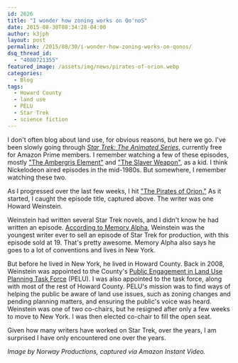 ```yaml
---
id: 2626
title: "I wonder how zoning works on Qo'noS"
date: 2015-08-30T08:34:28-04:00
author: k3jph
layout: post
permalink: /2015/08/30/i-wonder-how-zoning-works-on-qonos/
dsq_thread_id:
  - "4080721355"
featured_image: /assets/img/news/pirates-of-orion.webp
categories:
  - Blog
tags:
  - Howard County
  - land use
  - PELU
  - Star Trek
  - science fiction
---
```

I don't often blog about land use, for obvious reasons, but here we go.  I've been slowly going through _[Star Trek: The Animated Series](http://en.memory-alpha.wikia.com/wiki/Star_Trek:_The_Animated_Series)_, currently free for Amazon Prime members.  I remember watching a few of these episodes, mostly ["The Ambergris Element"](http://en.memory-alpha.wikia.com/wiki/The_Ambergris_Element_(episode)) and ["The Slaver Weapon"](http://en.memory-alpha.wikia.com/wiki/The_Slaver_Weapon_(episode)), as a kid.  I think Nickelodeon aired episodes in the mid-1980s.  But somewhere, I remember watching these two.

As I progressed over the last few weeks, I hit ["The Pirates of Orion."](http://en.memory-alpha.wikia.com/wiki/The_Pirates_of_Orion_(episode))  As it started, I caught the episode title, captured above.  The writer was one Howard Weinstein.

Weinstein had written several Star Trek novels, and I didn't know he had written an episode.  [According to Memory Alpha](http://en.memory-alpha.wikia.com/wiki/Howard_Weinstein), Weinstein was the youngest writer ever to sell an episode of Star Trek for production, with this episode sold at 19.  That's pretty awesome.  Memory Alpha also says he goes to a lot of conventions and lives in New York.

But before he lived in New York, he lived in Howard County.  Back in 2008, Weinstein was appointed to the County's [Public Engagement in Land Use Planning Task Force](http://articles.baltimoresun.com/2007-12-05/news/0712050069_1_council-members-task-force-howard-county) (PELU).  I was also appointed to the task force, along with most of the rest of Howard County.  PELU's mission was to find ways of helping the public be aware of land use issues, such as zoning changes and pending planning matters, and ensuring the public's voice was heard. Weinstein was one of two co-chairs, but he resigned after only a few weeks to move to New York.  I was then elected co-chair to fill the open seat.

Given how many writers have worked on Star Trek, over the years, I am surprised I have only encountered one over the years.

_Image by Norway Productions, captured via Amazon Instant Video._
